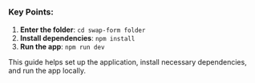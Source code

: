 #

### Key Points:

1. **Enter the folder**: `cd swap-form folder`
2. **Install dependencies**: `npm install`
3. **Run the app**: `npm run dev`

This guide helps set up the application, install necessary dependencies, and run the app locally.
